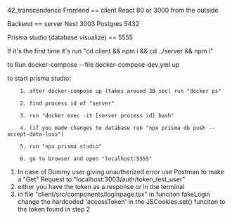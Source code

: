 42_transcendence
Frontend == client React 80 or 3000 from the outside

Backend == server Nest 3003 Postgres 5432

Prisma studio (database visualize) == 5555

If it's the first time it's run "cd client && npm i && cd ../server && npm i"

to Run docker-compose --file docker-compose-dev.yml up

to start prisma studio:

        1. after docker-compose up (takes around 30 sec) run "docker ps"

        2. find process id of "server"

        3. run "docker exec -it [server process id] bash"

        4. (if you made changes to database run "npx prisma db push --accept-data-loss")

        5. run "npx prisma studio"

        6. go to browser and open "localhost:5555"


1. In case of Dummy user giving unautherized error use Postman to make a "Get" Request to "localhost:3003/auth/token_test_user"
2. either you have the token as a response or in the terminal
3. in file "client/src/components/loginpage.tsx" in funciton 	fakeLogin  change the hardcoded 'accessToken' in the JSCookies.set() funciton to the token found in step 2



